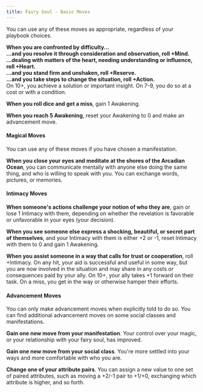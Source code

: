 ```yaml
---
title: Fairy Soul - Basic Moves
---
```


You can use any of these moves as appropriate, regardless of your playbook choices.

**When you are confronted by difficulty...**  
**...and you resolve it through consideration and observation, roll +Mind.**  
**...dealing with matters of the heart, needing understanding or influence, roll +Heart.**  
**...and you stand firm and unshaken, roll +Reserve.**  
**...and you take steps to change the situation, roll +Action.**  
On 10+, you achieve a solution or important insight. On 7-9, you do so at a cost or with a condition.

**When you roll dice and get a miss**, gain 1 Awakening.

**When you reach 5 Awakening**, reset your Awakening to 0 and make an advancement move.

#### Magical Moves

You can use any of these moves if you have chosen a manifestation.

**When you close your eyes and meditate at the shores of the Arcadian Ocean**, you can communicate mentally with anyone else doing the same thing, and who is willing to speak with you. You can exchange words, pictures, or memories.

#### Intimacy Moves

**When someone's actions challenge your notion of who they are**, gain or lose 1 Intimacy with them, depending on whether the revelation is favorable or unfavorable in your eyes (your decision).

**When you see someone else express a shocking, beautiful, or secret part of themselves**, and your Intimacy with them is either +2 or -1, reset Intimacy with them to 0 and gain 1 Awakening.

**When you assist someone in a way that calls for trust or cooperation**, roll +Intimacy. On any hit, your aid is successful and useful in some way, but you are now involved in the situation and may share in any costs or consequences paid by your ally. On 10+, your ally takes +1 forward on their task. On a miss, you get in the way or otherwise hamper their efforts.

#### Advancement Moves

You can only make advancement moves when explicitly told to do so. You can find additional advancement moves on some social classes and manifestations.

**Gain one new move from your manifestation**. Your control over your magic, or your relationship with your fairy soul, has improved.

**Gain one new move from your social class**. You're more settled into your ways and more comfortable with who you are.

**Change one of your attribute pairs**. You can assign a new value to one set of paired attributes, such as moving a +2/-1 pair to +1/+0, exchanging which attribute is higher, and so forth.
